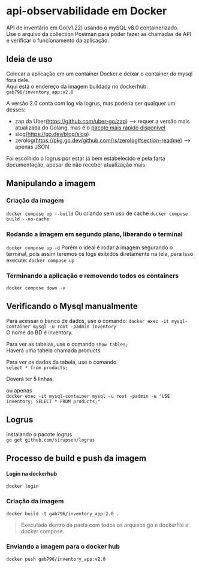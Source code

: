 # api-observabilidade em Docker
API de inventário em Go(v1.22) usando o mySQL v8.0 containerizado.  
 Use o arquivo da collection Postman para poder fazer as chamadas de API e verificar o funcionamento da aplicação.

## Ideia de uso
Colocar a aplicação em um container Docker e deixar o container do mysql fora dele.  
Aqui está o endereço da imagem buildada no dockerhub:  
`gab796/inventory_app:v2.0`

A versão 2.0 conta com log via logrus, mas poderia ser qualquer um desses:
- zap da Uber(https://github.com/uber-go/zap) --> requer a versão mais atualizada do Golang, mas é o [pacote mais rápido disponivel](https://betterstack.com/community/guides/logging/go/zap/)
- slog(https://go.dev/blog/slog)
- zerolog(https://pkg.go.dev/github.com/rs/zerolog#section-readme) --> apenas JSON

Foi escolhido o logrus por estar já bem estabelecido e pela farta documentação, apesar de não receber atualização mais.

## Manipulando a imagem

### Criação da imagem
`docker compose up --build`
Ou criando sem uso de cache
`docker compose build --no-cache`

### Rodando a imagem em segundo plano, liberando o terminal
`docker compose up -d`
Porém o ideal é rodar a imagem segurando o terminal, pois assim teremos os logs exibidos diretamente na tela, para isso execute:
`docker compose up`

### Terminando a aplicação e removendo todos os containers
`docker compose down -v`

## Verificando o Mysql manualmente

Para acessar o banco de dados, use o comando:
`docker exec -it mysql-container mysql -u root -padmin inventory`  
O nome do BD é inventory.

Para ver as tabelas, use o comando
`show tables;`  
Haverá uma tabela chamada products

Para ver os dados da tabela, use o comando  
`select * from products;`

Deverá ter 5 linhas.

ou apenas  
`docker exec -it mysql-container mysql -u root -padmin -e "USE inventory; SELECT * FROM products;"`

## Logrus

Instalando o pacote logrus  
`go get github.com/sirupsen/logrus`

## Processo de build e push da imagem

#### Login na dockerhub
`docker login`

### Criação da imagem
`docker build -t gab796/inventory_app:2.0 .`

> Executado dentro da pasta com todos os arquivos go e dockerfile e docker compose.

### Enviando a imagem para o docker hub
`docker push gab796/inventory_app:v2.0`
